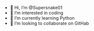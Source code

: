 - 👋 Hi, I’m @Supersnake01
- 👀 I’m interested in coding
- 🌱 I’m currently learning Python
- 💞️ I’m looking to collaborate on GitHab

<!---
Supersnake01/Supersnake01 is a ✨ special ✨ repository because its `README.md` (this file) appears on your GitHub profile.
You can click the Preview link to take a look at your changes.
--->
